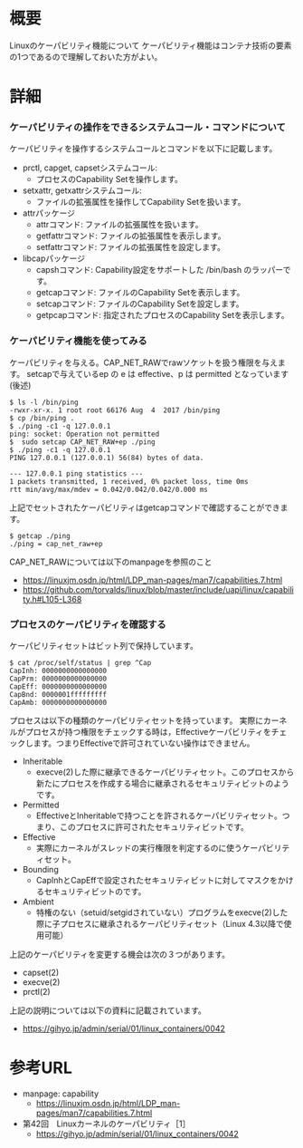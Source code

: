 # 概要
Linuxのケーパビリティ機能について
ケーパビリティ機能はコンテナ技術の要素の1つであるので理解しておいた方がよい。

# 詳細

### ケーパビリティの操作をできるシステムコール・コマンドについて
ケーパビリティを操作するシステムコールとコマンドを以下に記載します。
- prctl, capget, capsetシステムコール: 
  - プロセスのCapability Setを操作します。
- setxattr, getxattrシステムコール: 
  - ファイルの拡張属性を操作してCapability Setを扱います。
- attrパッケージ
  - attrコマンド: ファイルの拡張属性を扱います。
  - getfattrコマンド: ファイルの拡張属性を表示します。
  - setfattrコマンド: ファイルの拡張属性を設定します。
- libcapパッケージ
  - capshコマンド: Capability設定をサポートした /bin/bash のラッパーです。
  - getcapコマンド: ファイルのCapability Setを表示します。
  - setcapコマンド: ファイルのCapability Setを設定します。
  - getpcapコマンド: 指定されたプロセスのCapability Setを表示します。

### ケーパビリティ機能を使ってみる
ケーパビリティを与える。CAP_NET_RAWでrawソケットを扱う権限を与えます。
setcapで与えているep の e は effective、p は permitted となっています(後述)
```
$ ls -l /bin/ping
-rwxr-xr-x. 1 root root 66176 Aug  4  2017 /bin/ping
$ cp /bin/ping .
$ ./ping -c1 -q 127.0.0.1
ping: socket: Operation not permitted
$  sudo setcap CAP_NET_RAW+ep ./ping
$ ./ping -c1 -q 127.0.0.1
PING 127.0.0.1 (127.0.0.1) 56(84) bytes of data.

--- 127.0.0.1 ping statistics ---
1 packets transmitted, 1 received, 0% packet loss, time 0ms
rtt min/avg/max/mdev = 0.042/0.042/0.042/0.000 ms
```

上記でセットされたケーパビリティはgetcapコマンドで確認することができます。
```
$ getcap ./ping 
./ping = cap_net_raw+ep
```


CAP_NET_RAWについては以下のmanpageを参照のこと
- https://linuxjm.osdn.jp/html/LDP_man-pages/man7/capabilities.7.html
- https://github.com/torvalds/linux/blob/master/include/uapi/linux/capability.h#L105-L368


### プロセスのケーパビリティを確認する

ケーパビリティセットはビット列で保持しています。
```
$ cat /proc/self/status | grep ^Cap
CapInh:	0000000000000000
CapPrm:	0000000000000000
CapEff:	0000000000000000
CapBnd:	0000001fffffffff
CapAmb:	0000000000000000
```

プロセスは以下の種類のケーパビリティセットを持っています。
実際にカーネルがプロセスが持つ権限をチェックする時は，Effectiveケーパビリティをチェックします。つまりEffectiveで許可されていない操作はできません。

- Inheritable
  - execve(2)した際に継承できるケーパビリティセット。このプロセスから新たにプロセスを作成する場合に継承されるセキュリティビットのようです。
- Permitted
  - EffectiveとInheritableで持つことを許されるケーパビリティセット。つまり、このプロセスに許可されたセキュリティビットです。
- Effective
  - 実際にカーネルがスレッドの実行権限を判定するのに使うケーパビリティセット。
- Bounding
  - CapInhとCapEffで設定されたセキュリティビットに対してマスクをかけるセキュリティビットのです。
- Ambient
  - 特権のない（setuid/setgidされていない）プログラムをexecve(2)した際に子プロセスに継承されるケーパビリティセット（Linux 4.3以降で使用可能）

上記のケーパビリティを変更する機会は次の３つがあります。
- capset(2)
- execve(2)
- prctl(2)


上記の説明については以下の資料に記載されています。
- https://gihyo.jp/admin/serial/01/linux_containers/0042


# 参考URL
- manpage: capability
  - https://linuxjm.osdn.jp/html/LDP_man-pages/man7/capabilities.7.html
- 第42回　Linuxカーネルのケーパビリティ［1］
  - https://gihyo.jp/admin/serial/01/linux_containers/0042
